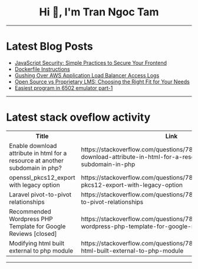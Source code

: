 <h1 align="center">Hi 👋, I'm Tran Ngoc Tam</h1>

---

# Latest Blog Posts 
<!-- BLOG-POST-LIST:START -->
- [JavaScript Security: Simple Practices to Secure Your Frontend](https://dev.to/buildwebcrumbs/javascript-security-simple-practices-to-secure-your-frontend-18ii)
- [Dockerfile Instructions](https://dev.to/aun1414/dockerfile-instructions-2o13)
- [Gushing Over AWS Application Load Balancer Access Logs](https://dev.to/grunet/gushing-over-aws-application-load-balancer-access-logs-2bf)
- [Open Source vs Proprietary LMS: Choosing the Right Fit for Your Needs](https://dev.to/krestomatio/open-source-vs-proprietary-learning-management-systems-choosing-the-right-fit-for-your-needs-596d)
- [Easiest program in 6502 emulator part-1](https://dev.to/yuktimulani/easiest-program-in-6502-emulator-part-1-374c)
<!-- BLOG-POST-LIST:END -->

---

# Latest stack oveflow activity
<table>
  <tr><th>Title</th><th>Link</th></tr>
  <!-- STACKOVERFLOW:START --><tr><td>Enable download attribute in html for a resource at another subdomain in php?</td><td>https://stackoverflow.com/questions/78486517/enable-download-attribute-in-html-for-a-resource-at-another-subdomain-in-php</td></tr><tr><td>openssl_pkcs12_export with legacy option</td><td>https://stackoverflow.com/questions/78486464/openssl-pkcs12-export-with-legacy-option</td></tr><tr><td>Laravel pivot-to-pivot relationships</td><td>https://stackoverflow.com/questions/78486403/laravel-pivot-to-pivot-relationships</td></tr><tr><td>Recommended Wordpress PHP Template for Google Reviews [closed]</td><td>https://stackoverflow.com/questions/78486333/recommended-wordpress-php-template-for-google-reviews</td></tr><tr><td>Modifying html built external to php module</td><td>https://stackoverflow.com/questions/78486157/modifying-html-built-external-to-php-module</td></tr><!-- STACKOVERFLOW:END -->
</table>

---


